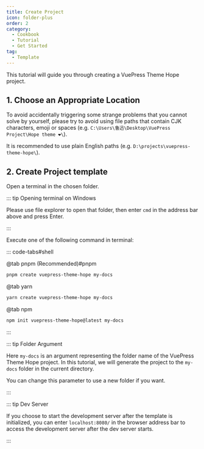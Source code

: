 ```yaml
---
title: Create Project
icon: folder-plus
order: 2
category:
  - Cookbook
  - Tutorial
  - Get Started
tag:
  - Template
---
```


This tutorial will guide you through creating a VuePress Theme Hope project.

<!-- more -->

## 1. Choose an Appropriate Location

To avoid accidentally triggering some strange problems that you cannot solve by yourself, please try to avoid using file paths that contain CJK characters, emoji or spaces (e.g. `C:\Users\鲁迅\Desktop\VuePress Project\Hope theme ❤️\`).

It is recommended to use plain English paths (e.g. `D:\projects\vuepress-theme-hope\`).

## 2. Create Project template

Open a terminal in the chosen folder.

::: tip Opening terminal on Windows

Please use file explorer to open that folder, then enter `cmd` in the address bar above and press Enter.

:::

Execute one of the following command in terminal:

::: code-tabs#shell

@tab pnpm (Recommended)#pnpm

```bash
pnpm create vuepress-theme-hope my-docs
```

@tab yarn

```bash
yarn create vuepress-theme-hope my-docs
```

@tab npm

```bash
npm init vuepress-theme-hope@latest my-docs
```

:::

::: tip Folder Argument

Here `my-docs` is an argument representing the folder name of the VuePress Theme Hope project. In this tutorial, we will generate the project to the `my-docs` folder in the current directory.

You can change this parameter to use a new folder if you want.

:::

::: tip Dev Server

If you choose to start the development server after the template is initialized, you can enter `localhost:8080/` in the browser address bar to access the development server after the dev server starts.

:::
